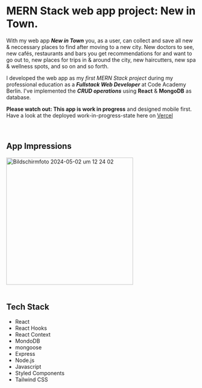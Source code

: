 <br />

# MERN Stack web app project: New in Town.

With my web app **_New in Town_** you, as a user, can collect and save all new & neccessary places to find after moving to a new city. New doctors to see, new cafés, restaurants and bars you get recommendations for and want to go out to, new places for trips in & around the city, new haircutters, new spa & wellness spots, and so on and so forth.

I developed the web app as my _first MERN Stack project_ during my professional education as a **_Fullstack Web Developer_** at Code Academy Berlin. I've implemented the **_CRUD operations_** using **React** & **MongoDB** as database.

**Please watch out: This app is work in progress** and designed mobile first. Have a look at the deployed work-in-progress-state here on [Vercel](https://new-in-town.vercel.app/) 



<br />

## App Impressions
<img width="336" alt="Bildschirmfoto 2024-05-02 um 12 24 02" src="https://github.com/marialitwa/mern-new-in-town/assets/31568593/477ac73d-d296-4fef-b513-44ed1e693a59">

<br />
<br />

## Tech Stack

- React
- React Hooks
- React Context
- MondoDB
- mongoose
- Express
- Node.js
- Javascript
- Styled Components
- Tailwind CSS

<br />
<br />

